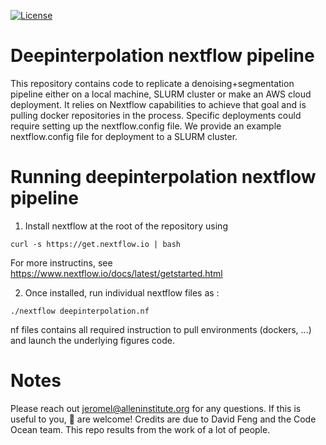 [![License](https://img.shields.io/badge/license-MIT-brightgreen)](LICENSE)

Deepinterpolation nextflow pipeline
========================
This repository contains code to replicate a denoising+segmentation pipeline either on a local machine, SLURM cluster or make an AWS cloud deployment. 
It relies on Nextflow capabilities to achieve that goal and is pulling docker repositories in the process. Specific deployments could require setting up the nextflow.config file. 
We provide an example nextflow.config file for deployment to a SLURM cluster. 

Running deepinterpolation nextflow pipeline
========================
1. Install nextflow at the root of the repository using 

```curl -s https://get.nextflow.io | bash```

For more instructins, see https://www.nextflow.io/docs/latest/getstarted.html

2. Once installed, run individual nextflow files as : 

```./nextflow deepinterpolation.nf```

nf files contains all required instruction to pull environments (dockers, ...) and launch the underlying figures code.


Notes
========================
Please reach out jeromel@alleninstitute.org for any questions. If this is useful to you, :wave: are welcome!
Credits are due to David Feng and the Code Ocean team. This repo results from the work of a lot of people. 
